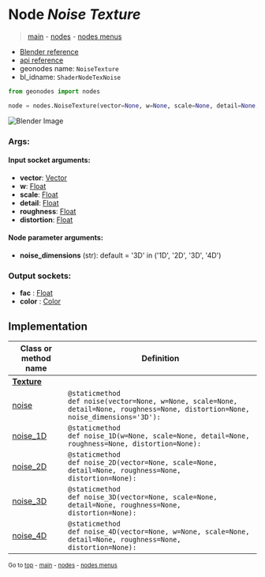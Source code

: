 # Node *Noise Texture*

> [main](../index.md) - [nodes](nodes.md) - [nodes menus](nodes_menus.md)

- [Blender reference](https://docs.blender.org/manual/en/latest/modeling/geometry_nodes/texture/noise.html)
- [api reference](https://docs.blender.org/api/current/bpy.types.ShaderNodeTexNoise.html)
- geonodes name: `NoiseTexture`
- bl_idname: `ShaderNodeTexNoise`

```python
from geonodes import nodes

node = nodes.NoiseTexture(vector=None, w=None, scale=None, detail=None, roughness=None, distortion=None, noise_dimensions='3D')
```

![Blender Image](https://docs.blender.org/manual/en/latest/_images/node-types_ShaderNodeTexNoise.webp)

### Args:

#### Input socket arguments:

- **vector**: [Vector](Vector.md)
- **w**: [Float](Float.md)
- **scale**: [Float](Float.md)
- **detail**: [Float](Float.md)
- **roughness**: [Float](Float.md)
- **distortion**: [Float](Float.md)

#### Node parameter arguments:

- **noise_dimensions** (str): default = '3D' in ('1D', '2D', '3D', '4D')

### Output sockets:

- **fac** : [Float](Float.md)
- **color** : [Color](Color.md)

## Implementation

| Class or method name | Definition |
|----------------------|------------|
| **[Texture](Texture.md)** |
| [noise](Texture.md#noise) | `@staticmethod`<br> `def noise(vector=None, w=None, scale=None, detail=None, roughness=None, distortion=None, noise_dimensions='3D'):` |
| [noise_1D](Texture.md#noise_1D) | `@staticmethod`<br> `def noise_1D(w=None, scale=None, detail=None, roughness=None, distortion=None):` |
| [noise_2D](Texture.md#noise_2D) | `@staticmethod`<br> `def noise_2D(vector=None, scale=None, detail=None, roughness=None, distortion=None):` |
| [noise_3D](Texture.md#noise_3D) | `@staticmethod`<br> `def noise_3D(vector=None, scale=None, detail=None, roughness=None, distortion=None):` |
| [noise_4D](Texture.md#noise_4D) | `@staticmethod`<br> `def noise_4D(vector=None, w=None, scale=None, detail=None, roughness=None, distortion=None):` |

<sub>Go to [top](#node-Noise-Texture) - [main](../index.md) - [nodes](nodes.md) - [nodes menus](nodes_menus.md)</sub>

